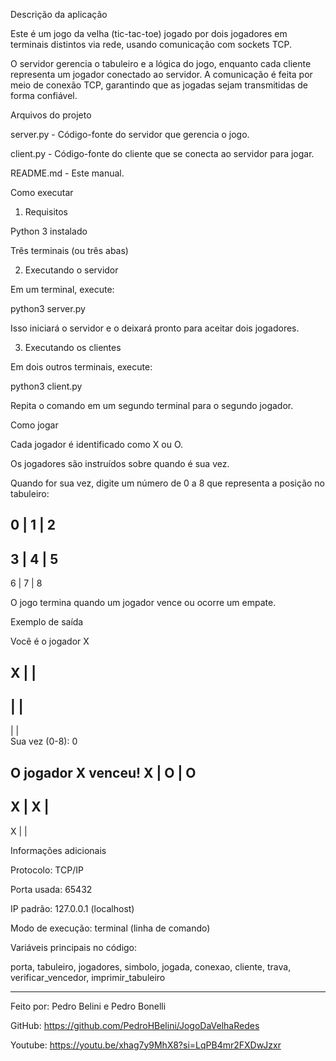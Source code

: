 Descrição da aplicação

Este é um jogo da velha (tic-tac-toe) jogado por dois jogadores em terminais distintos via rede, usando comunicação com sockets TCP.

O servidor gerencia o tabuleiro e a lógica do jogo, enquanto cada cliente representa um jogador conectado ao servidor. A comunicação é feita por meio de conexão TCP, garantindo que as jogadas sejam transmitidas de forma confiável.

Arquivos do projeto

server.py - Código-fonte do servidor que gerencia o jogo.

client.py - Código-fonte do cliente que se conecta ao servidor para jogar.

README.md - Este manual.

Como executar

1. Requisitos

Python 3 instalado

Três terminais (ou três abas)

2. Executando o servidor

Em um terminal, execute:

python3 server.py

Isso iniciará o servidor e o deixará pronto para aceitar dois jogadores.

3. Executando os clientes

Em dois outros terminais, execute:

python3 client.py

Repita o comando em um segundo terminal para o segundo jogador.

Como jogar

Cada jogador é identificado como X ou O.

Os jogadores são instruídos sobre quando é sua vez.

Quando for sua vez, digite um número de 0 a 8 que representa a posição no tabuleiro:

 0 | 1 | 2
-----------
 3 | 4 | 5
-----------
 6 | 7 | 8

O jogo termina quando um jogador vence ou ocorre um empate.

Exemplo de saída

Você é o jogador X

 X |   |  
-----------
   |   |  
-----------
   |   |  
Sua vez (0-8): 0

O jogador X venceu!
 X | O | O
-----------
 X | X |  
-----------
 X |   |  

Informações adicionais

Protocolo: TCP/IP

Porta usada: 65432

IP padrão: 127.0.0.1 (localhost)

Modo de execução: terminal (linha de comando)

Variáveis principais no código:

porta, tabuleiro, jogadores, simbolo, jogada, conexao, cliente, trava, verificar_vencedor, imprimir_tabuleiro

---

Feito por: Pedro Belini e Pedro Bonelli

GitHub: https://github.com/PedroHBelini/JogoDaVelhaRedes

Youtube: https://youtu.be/xhag7y9MhX8?si=LqPB4mr2FXDwJzxr